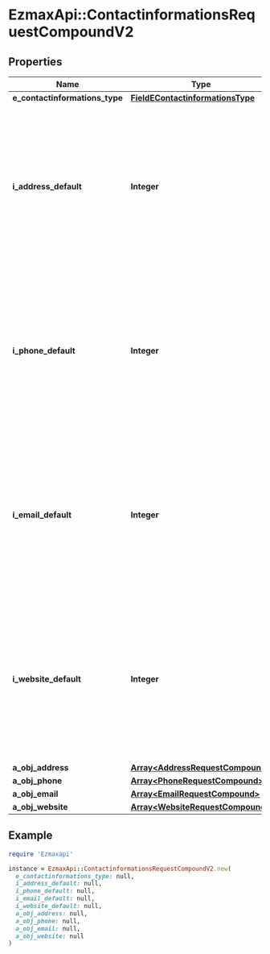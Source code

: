 # EzmaxApi::ContactinformationsRequestCompoundV2

## Properties

| Name | Type | Description | Notes |
| ---- | ---- | ----------- | ----- |
| **e_contactinformations_type** | [**FieldEContactinformationsType**](FieldEContactinformationsType.md) |  |  |
| **i_address_default** | **Integer** | The index in the a_objAddress array (zero based index) representing the Address object that should become the default one.  You can leave the value to 0 if the array is empty. |  |
| **i_phone_default** | **Integer** | The index in the a_objPhone array (zero based index) representing the Phone object that should become the default one.  You can leave the value to 0 if the array is empty. |  |
| **i_email_default** | **Integer** | The index in the a_objEmail array (zero based index) representing the Email object that should become the default one.  You can leave the value to 0 if the array is empty. |  |
| **i_website_default** | **Integer** | The index in the a_objWebsite array (zero based index) representing the Website object that should become the default one.  You can leave the value to 0 if the array is empty. |  |
| **a_obj_address** | [**Array&lt;AddressRequestCompound&gt;**](AddressRequestCompound.md) |  |  |
| **a_obj_phone** | [**Array&lt;PhoneRequestCompound&gt;**](PhoneRequestCompound.md) |  |  |
| **a_obj_email** | [**Array&lt;EmailRequestCompound&gt;**](EmailRequestCompound.md) |  |  |
| **a_obj_website** | [**Array&lt;WebsiteRequestCompound&gt;**](WebsiteRequestCompound.md) |  |  |

## Example

```ruby
require 'Ezmaxapi'

instance = EzmaxApi::ContactinformationsRequestCompoundV2.new(
  e_contactinformations_type: null,
  i_address_default: null,
  i_phone_default: null,
  i_email_default: null,
  i_website_default: null,
  a_obj_address: null,
  a_obj_phone: null,
  a_obj_email: null,
  a_obj_website: null
)
```

